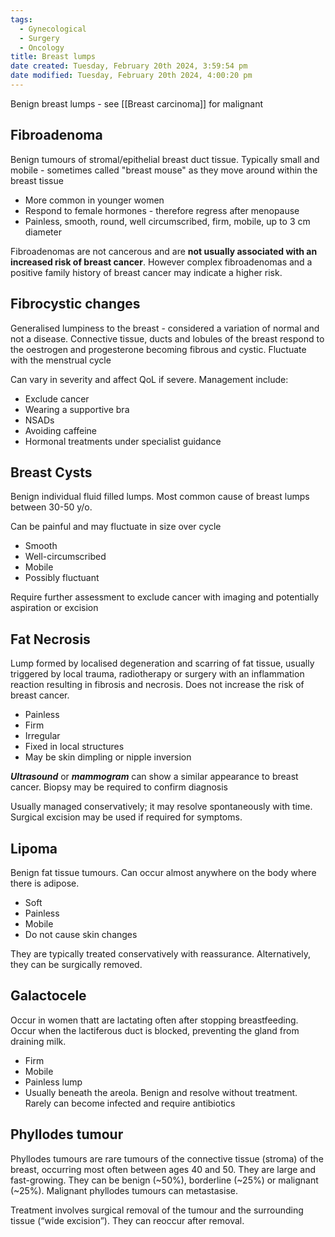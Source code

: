 ```yaml
---
tags:
  - Gynecological
  - Surgery
  - Oncology
title: Breast lumps
date created: Tuesday, February 20th 2024, 3:59:54 pm
date modified: Tuesday, February 20th 2024, 4:00:20 pm
---
```

Benign breast lumps - see [[Breast carcinoma]] for malignant

## Fibroadenoma

Benign tumours of stromal/epithelial breast duct tissue. Typically small and mobile - sometimes called "breast mouse" as they move around within the breast tissue
- More common in younger women
- Respond to female hormones - therefore regress after menopause
- Painless, smooth, round, well circumscribed, firm, mobile, up to 3 cm diameter

Fibroadenomas are not cancerous and are **not usually associated with an increased risk of  breast cancer**. However complex fibroadenomas and a positive family history of breast cancer may indicate a higher risk.

## Fibrocystic changes 

Generalised lumpiness to the breast - considered a variation of normal and not a disease. Connective tissue, ducts and lobules of the breast respond to the oestrogen and progesterone becoming fibrous and cystic. Fluctuate with the menstrual cycle

Can vary in severity and affect QoL if severe. Management include:
- Exclude cancer
- Wearing a supportive bra
- NSADs
- Avoiding caffeine 
- Hormonal treatments under specialist guidance

## Breast Cysts

Benign individual fluid filled lumps. Most common cause of breast lumps between 30-50 y/o. 

Can be painful and may fluctuate in size over cycle
- Smooth
- Well-circumscribed
- Mobile
- Possibly fluctuant

Require further assessment to exclude cancer with imaging and potentially aspiration or excision

## Fat Necrosis
Lump formed by localised degeneration and scarring of fat tissue, usually triggered by local trauma, radiotherapy or surgery with an inflammation reaction resulting in fibrosis and necrosis. Does not increase the risk of breast cancer. 
- Painless
- Firm
- Irregular
- Fixed in local structures
- May be skin dimpling or nipple inversion

**_Ultrasound_** or **_mammogram_** can show a similar appearance to breast cancer.
Biopsy may be required to confirm diagnosis

Usually managed conservatively; it may resolve spontaneously with time. Surgical excision may be used if required for symptoms.

## Lipoma
Benign fat tissue tumours. Can occur almost anywhere on the body where there is adipose.
- Soft
- Painless
- Mobile
- Do not cause skin changes

They are typically treated conservatively with reassurance. Alternatively, they can be surgically removed.

## Galactocele
Occur in women thatt are lactating often after stopping breastfeeding. Occur when the lactiferous duct is blocked, preventing the gland from draining milk.
- Firm
- Mobile
- Painless lump
- Usually beneath the areola. 
Benign and resolve without treatment. Rarely can become infected and require antibiotics

## Phyllodes tumour

Phyllodes tumours are rare tumours of the connective tissue (stroma) of the breast, occurring most often between ages 40 and 50. They are large and fast-growing. They can be benign (~50%), borderline (~25%) or malignant (~25%). Malignant phyllodes tumours can metastasise.

Treatment involves surgical removal of the tumour and the surrounding tissue (“wide excision”). They can reoccur after removal.
